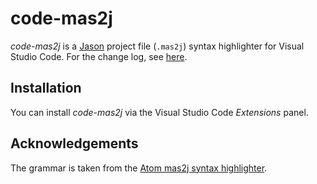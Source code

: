 # code-mas2j
*code-mas2j* is a [Jason](https://github.com/jason-lang/jason) project file (``.mas2j``) syntax highlighter for Visual Studio Code.
For the change log, see [here](./CHANGELOG.md).

## Installation
You can install *code-mas2j* via the Visual Studio Code *Extensions* panel.

## Acknowledgements
The grammar is taken from the [Atom mas2j syntax highlighter](https://github.com/jason-lang/atom-mas2j).
